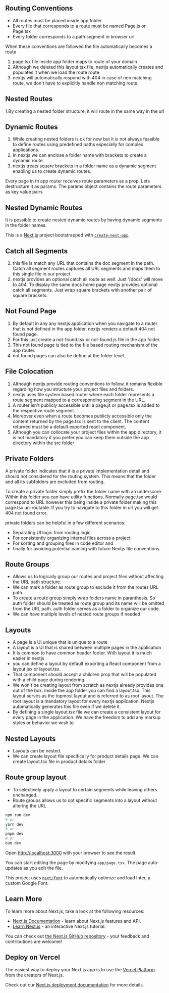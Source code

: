 ## Routing Conventions

- All routes must be placed inside app folder
- Every file that corresponds to a route must be named Page.js or Page.tsx
- Every folder corresponds to a path segment in browser url

When these conventions are followed the file automatically becomes a route

1. page.tsx file inside app folder maps to route of your domain
2. Although we deleted this layout.tsx file, nextjs automatically creates and populates it when we load the route route
3. nextjs will automatically respond with 404 in case of non matching route, we don't have to explicitly handle non matching route.

## Nested Routes

1.By creating a nested folder structure, it will route in the same way in the url

## Dynamic Routes

1. While creating nested folders is ok for now but it is not always feasible to define routes using predefined paths especially for complex applications.
2. In nextjs we can enclose a folder name with brackets to create a dynamic route.
3. nextjs treats square brackets in a folder name as a dynamic segment enabling us to create dynamic routes.

Every page in th app router receives route parameters as a prop. Lets destructure it as params. The params object contains the route parameters as key value pairs

## Nested Dynamic Routes

It is possible to create nested dynamic routes by having dynamic segments in the folder names.

This is a [Next.js](https://nextjs.org/) project bootstrapped with [`create-next-app`](https://github.com/vercel/next.js/tree/canary/packages/create-next-app).

## Catch all Segments

1. this file is match any URL that contains the doc segment in the path. Catch all segment routes captures all URL segments and maps them to this single file in our project
2. nextjs provides an optional catch all route as well. Just '/docs' will move to 404. To display the same docs home page nextjs provides optional catch all segments. Just wrap square brackets with another pair of square brackets.

## Not Found Page

1. By default in any any nextjs application when you navigate to a router that is not defined in the app folder, nextjs renders a default 404 not found page.
2. For this just create a not-found.tsx or not-found.js file in the app folder.
3. This not found page is tied to the file based routing mechanism of the app router.
4. not found pages can also be define at the folder level.

## File Colocation

1. Although nextjs provide routing conventions to follow, it remains flexible regarding how you structure your project files and folders.
2. nextjs uses file system based router where each folder represents a route segment mapped to a corresponding segment in the URL.
3. A router isn't publicly accessible until a page.js or page.tsx is added to the respective route segment.
4. Moreover even when a route becomes publicly accessible only the content returned by the page.tsx is sent to the client. The content returned must be a default exported react component.
5. Although you can collocate your project files within the app directory, it is not mandatory if you prefer you can keep them outside the app directory within the src folder

## Private Folders

A private folder indicates that it is a private implementation detail and should not considered for the routing system. This means that the folder and all its subfolders are excluded from routing.

To create a private folder simply prefix the folder name with an underscore. Within this folder you can have utility functions. Normally page.tsx would correspond to URL however this being inside a private folder making this page.tsx un-routable. If you try to navigate to this folder in url you will get 404 not found error.

private folders can be helpful in a few different scenarios:

- Separating UI logic from routing logic.
- For consistently organizing internal files across a project
- For sorting and grouping files in code editor and
- finally for avoiding potential naming with future Nextjs file conventions.

## Route Groups

- Allows us to logically group our routes and project files without affecting the URL path structure.
- We can mark a folder as route group to exclude it from the routes URL path.
- To create a route group simply wrap folders name in paranthesis. So auth folder should be treated as route group and its name will be omitted from the URL path. auth folder serves as a folder to organize our code.
- We can have multiple levels of nested route groups if needed

## Layouts

- A page is a UI unique that is unique to a route
- A layout is a UI that is shared between multiple pages in the application
- It is common to have common header footer. With layout it is much easier in nextjs
- you can define a layout by default exporting a React component from a layout.jsx or layout.tsx.
- That component should accept a children prop that will be populated with a child page during rendering.
- We won't be creating layout from scratch as nextjs already provides one out of the box. Inside the app folder you can find a layout.tsx. This layout serves as the topmost layout and is referred to as root layout. The root layout is a mandatory layout for every nextjs application. Nextjs automatically generates this file even if we delete it.
- By defining a single layout.tsx file we can create a consistent layout for every page in the application. We have the freedom to add any markup styles or behavior we wish to

## Nested Layouts

- Layouts can be nested.
- We can create layout file specifically for product details page. We can create layout.tsx file in product details folder

## Route group layout

- To selectively apply a layout to certain segments while leaving others unchanged.
- Route groups allows us to opt specific segments into a layout without altering the URL

```bash
npm run dev
# or
yarn dev
# or
pnpm dev
# or
bun dev
```

Open [http://localhost:3000](http://localhost:3000) with your browser to see the result.

You can start editing the page by modifying `app/page.tsx`. The page auto-updates as you edit the file.

This project uses [`next/font`](https://nextjs.org/docs/basic-features/font-optimization) to automatically optimize and load Inter, a custom Google Font.

## Learn More

To learn more about Next.js, take a look at the following resources:

- [Next.js Documentation](https://nextjs.org/docs) - learn about Next.js features and API.
- [Learn Next.js](https://nextjs.org/learn) - an interactive Next.js tutorial.

You can check out [the Next.js GitHub repository](https://github.com/vercel/next.js/) - your feedback and contributions are welcome!

## Deploy on Vercel

The easiest way to deploy your Next.js app is to use the [Vercel Platform](https://vercel.com/new?utm_medium=default-template&filter=next.js&utm_source=create-next-app&utm_campaign=create-next-app-readme) from the creators of Next.js.

Check out our [Next.js deployment documentation](https://nextjs.org/docs/deployment) for more details.
